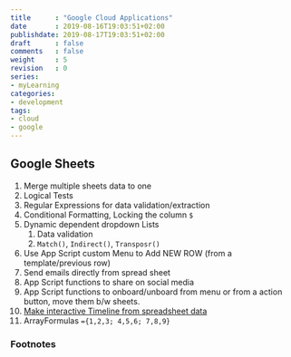 ```yaml
---
title      : "Google Cloud Applications"
date       : 2019-08-16T19:03:51+02:00
publishdate: 2019-08-17T19:03:51+02:00
draft      : false
comments   : false
weight     : 5
revision   : 0
series:
- myLearning
categories:
- development
tags:
- cloud
- google
---
```


## Google Sheets

1. Merge multiple sheets data to one
2. Logical Tests
3. Regular Expressions for data validation/extraction
4. Conditional Formatting, Locking the column `$`
5. Dynamic dependent dropdown Lists
   1. Data validation
   2. `Match()`, `Indirect()`, `Transposr()`
6. Use App Script custom Menu to Add NEW ROW (from a template/previous row)
7. Send emails directly from spread sheet
8. App Script functions to share on social media
9. App Script functions to onboard/unboard from menu or from a action button, move them b/w sheets.
10. [Make interactive Timeline from spreadsheet data](https://youtu.be/elwQTp0aVpk)
11. ArrayFormulas `={1,2,3; 4,5,6; 7,8,9}`

### Footnotes

[^1]:
[^2]:
